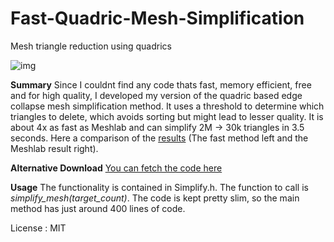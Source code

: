 # Fast-Quadric-Mesh-Simplification
Mesh triangle reduction using quadrics

![img](https://github.com/sp4cerat/Fast-Quadric-Mesh-Simplification/blob/master/screenshot.png?raw=true)

**Summary** Since I couldnt find any code thats fast, memory efficient, free and for high quality, I developed my version of the quadric based edge collapse mesh simplification method. It uses a threshold to determine which triangles to delete, which avoids sorting but might lead to lesser quality. It is about 4x as fast as Meshlab and can simplify 2M -> 30k triangles in 3.5 seconds. Here a comparison of the [results](http://4.bp.blogspot.com/-Vqb8ac6aHPc/U3I-tDop4LI/AAAAAAAAC4g/xxaBFOSq6so/s1600/Clipboard03.png) (The fast method left and the Meshlab result right).

**Alternative Download** [You can fetch the code here](http://voxels.blogspot.jp/2014/05/quadric-mesh-simplification-with-source.html)

**Usage** The functionality is contained in Simplify.h. The function to call is *simplify_mesh(target_count)*. The code is kept pretty slim, so the main method has just around 400 lines of code. 

License : MIT
